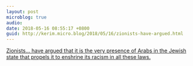 ```yaml
---
layout: post
microblog: true
audio: 
date: 2018-05-16 08:55:17 +0800
guid: http://kerim.micro.blog/2018/05/16/zionists-have-argued.html
---
```

[Zionists… have argued that it is the very presence of Arabs in the Jewish state that propels it to enshrine its racism in all these laws.](https://electronicintifada.net/content/future-nakba/24236)
